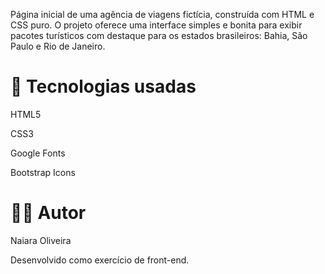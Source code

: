 Página inicial de uma agência de viagens fictícia, construída com HTML e CSS puro. O projeto oferece uma interface simples e bonita para exibir pacotes turísticos com destaque para os estados brasileiros: Bahia, São Paulo e Rio de Janeiro.

# 🔧 Tecnologias usadas
HTML5

CSS3

Google Fonts

Bootstrap Icons

# 👨‍💻 Autor
Naiara Oliveira 

Desenvolvido como exercício de front-end.
